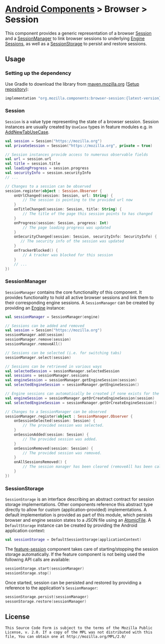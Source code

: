 # [Android Components](../../../README.md) > Browser > Session

This component provides a generic representation of a browser [Session](#session) and a [SessionManager](#sessionmanager) to link browser sessions to underlying [Engine Sessions](../../concept/engine/README.md), as well as a [SessionStorage](#sessionstorage) to persist and restore sessions.

## Usage

### Setting up the dependency

Use Gradle to download the library from [maven.mozilla.org](https://maven.mozilla.org/) ([Setup repository](../../../README.md#maven-repository)):

```Groovy
implementation "org.mozilla.components:browser-session:{latest-version}"
```

### Session

`Session` is a value type representing the state of a browser session. Session instances are usually created by `UseCase` types in feature modules e.g. in [AddNewTabUseCase](https://github.com/mozilla-mobile/android-components/blob/master/components/feature/tabs/src/main/java/mozilla/components/feature/tabs/TabsUseCases.kt).

```Kotlin
val session = Session("https://mozilla.org")
val privateSession = Session("https://mozilla.org", private = true)

// Session instances provide access to numerous observable fields
val url = session.url
val title = session.title
val loadingProgress = session.progress
val securityInfo = session.securityInfo
// ...

// Changes to a session can be observed
session.register(object : Session.Observer {
    onUrlChanged(session: Session, url: String) {
    	// The session is pointing to the provided url now
    }
    onTitleChanged(session: Session, title: String) {
    	// The title of the page this session points to has changed
    }
    onProgress(session: Session, progress: Int)
    	// The page loading progress was updated
    }
    onSecurityChanged(session: Session, securityInfo: SecurityInfo) {
       // The security info of the session was updated
    }
    onTrackerBlocked() {
    	// A tracker was blocked for this session
    }
    // ...
})
```

### SessionManager

`SessionManager` contains the core functionality of this component. It provides functionality to hold all active browser sessions and link them to their corresponding engine sessions. A `SessionManager` can be created by providing an [Engine](../../concept/engine/README.md) instance:

```Kotlin
val sessionManager = SessionManager(engine)

// Sessions can be added and removed
val session = Session("https://mozilla.org")
sessionManager.add(session)
sessionManager.remove(session)
sessionManager.removeAll()

// Sessions can be selected (i.e. for switching tabs)
sessionManager.select(session)

// Sessions can be retrieved in various ways
val selectedSession = sessionManager.selectedSession
val sessions = sessionManager.sessions
val engineSession = sessionManager.getEngineSession(session) 
val selectedEngineSession = sessionManager.getEngineSession()

// Engine sessions can automatically be created if none exists for the provided session
val engineSession = sessionManager.getOrCreateEngineSession(session)
val selectedEngineSession = sessionManager.getOrCreateEngineSession()

// Changes to a SessionManager can be observed
sessionManager.register(object : SessionManager.Observer {
    onSessionSelected(session: Session) {
        // The provided session was selected. 
    }
    onSessionAdded(session: Session) {
    	// The provided session was added.
    }
    onSessionRemoved(session: Session) {
    	// The provided session was removed.
    }
    onAllSessionsRemoved() {
    	// The session manager has been cleared (removeAll has been called).
    }
})
```

### SessionStorage

`SessionStorage` is an interface describing an abstract contract for session storage implementations. Other components reference this abstract type directly to allow for custom (application-provided) implementations. A default implementation is provided as part of this module, which persists browser and engine session states to a JSON file using an [AtomicFile](https://developer.android.com/reference/android/util/AtomicFile). A `DefaultStorage` instance can be created by providing the Android application context:

```Kotlin
val sessionStorage = DefaultSessionStorage(applicationContext)
```

The [feature-session](../../feature/session/README.md) component takes care of starting/stopping the session storage automatically. If the feature component is not being used the following API calls are available:

```Kotlin
sessionStorage.start(sessionManager)
sessionStorage.stop()
```

Once started, session can be persisted and restored by providing a reference to the application's `SessionManager`:

```Kotlin
sessionStorage.persist(sessionManager)
sessonStorage.restore(sessionManager)
```

## License

    This Source Code Form is subject to the terms of the Mozilla Public
    License, v. 2.0. If a copy of the MPL was not distributed with this
    file, You can obtain one at http://mozilla.org/MPL/2.0/
